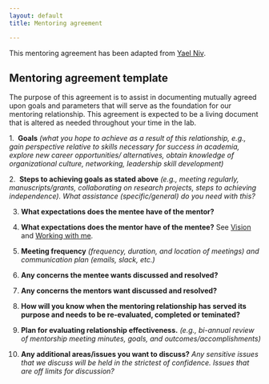 ```yaml
---
layout: default
title: Mentoring agreement

---
```


This mentoring agreement has been adapted from [Yael Niv](https://docs.google.com/document/d/1_RfH4f23_5n2cKxqoItRJBE8PrGkHfuO7w-6P701gr8/edit). 

## Mentoring agreement template

The purpose of this agreement is to assist in documenting mutually agreed upon goals and parameters that will serve as the foundation for our mentoring relationship. This agreement is expected to be a living document that is altered as needed throughout your time in the lab. 

1.  **Goals** _(what you hope to achieve as a result of this relationship, e.g., gain perspective relative to skills necessary for success in academia, explore new career opportunities/ alternatives, obtain knowledge of organizational culture, networking, leadership skill development)_

2.  **Steps to achieving goals as stated above** _(e.g., meeting regularly, manuscripts/grants, collaborating on research projects, steps to achieving independence). What assistance (specific/general) do you need with this?_

3. **What expectations does the mentee have of the mentor?**

4. **What expectations does the mentor have of the mentee?** See [Vision](https://anne-urai.github.io/lab_wiki/Vision.html) and [Working with me](https://anne-urai.github.io/lab_wiki/Working_with_me.html).

5. **Meeting frequency** _(frequency, duration, and location of meetings) and communication plan (emails, slack, etc.)_

6. **Any concerns the mentee wants discussed and resolved?**

7. **Any concerns the mentors want discussed and resolved?**

8. **How will you know when the mentoring relationship has served its purpose and needs to be re-evaluated, completed or teminated?**

9. **Plan for evaluating relationship effectiveness.** _(e.g., bi-annual review of mentorship meeting minutes, goals, and outcomes/accomplishments)_
  
10. **Any additional areas/issues you want to discuss?** _Any sensitive issues that we discuss will be held in the strictest of confidence. Issues that are off limits for discussion?_
